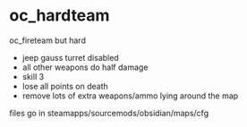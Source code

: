 # oc_hardteam
oc_fireteam but hard
- jeep gauss turret disabled
- all other weapons do half damage
- skill 3
- lose all points on death
- remove lots of extra weapons/ammo lying around the map
  
files go in steamapps/sourcemods/obsidian/maps/cfg
